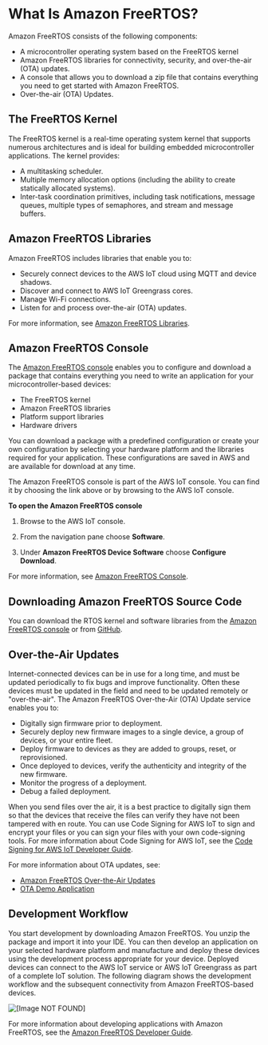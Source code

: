 # What Is Amazon FreeRTOS?<a name="what-is-amazon-freertos"></a>

Amazon FreeRTOS consists of the following components:
+ A microcontroller operating system based on the FreeRTOS kernel
+ Amazon FreeRTOS libraries for connectivity, security, and over\-the\-air \(OTA\) updates\.
+ A console that allows you to download a zip file that contains everything you need to get started with Amazon FreeRTOS\.
+ Over\-the\-air \(OTA\) Updates\.

## The FreeRTOS Kernel<a name="freertos-kernel"></a>

The FreeRTOS kernel is a real\-time operating system kernel that supports numerous architectures and is ideal for building embedded microcontroller applications\. The kernel provides:
+ A multitasking scheduler\. 
+ Multiple memory allocation options \(including the ability to create statically allocated systems\)\.
+ Inter\-task coordination primitives, including task notifications, message queues, multiple types of semaphores, and stream and message buffers\.

## Amazon FreeRTOS Libraries<a name="freertos-libraries"></a>

Amazon FreeRTOS includes libraries that enable you to:
+ Securely connect devices to the AWS IoT cloud using MQTT and device shadows\.
+ Discover and connect to AWS IoT Greengrass cores\.
+ Manage Wi\-Fi connections\.
+ Listen for and process over\-the\-air \(OTA\) updates\.

For more information, see [Amazon FreeRTOS Libraries](https://docs.aws.amazon.com/freertos/latest/userguide/dev-guide-freertos-libraries.html)\.

## Amazon FreeRTOS Console<a name="freertos-ocw"></a>

The [Amazon FreeRTOS console](https://console.aws.amazon.com/freertos) enables you to configure and download a package that contains everything you need to write an application for your microcontroller\-based devices:
+ The FreeRTOS kernel
+ Amazon FreeRTOS libraries
+ Platform support libraries
+ Hardware drivers

You can download a package with a predefined configuration or create your own configuration by selecting your hardware platform and the libraries required for your application\. These configurations are saved in AWS and are available for download at any time\.

The Amazon FreeRTOS console is part of the AWS IoT console\. You can find it by choosing the link above or by browsing to the AWS IoT console\.

**To open the Amazon FreeRTOS console**

1. Browse to the AWS IoT console\.

1. From the navigation pane choose **Software**\.

1. Under **Amazon FreeRTOS Device Software** choose **Configure Download**\.

For more information, see [Amazon FreeRTOS Console](https://docs.aws.amazon.com/freertos/latest/userguide/freertos-ocw-ug.html)\.

## Downloading Amazon FreeRTOS Source Code<a name="freertos-mds-projects-github"></a>

You can download the RTOS kernel and software libraries from the [Amazon FreeRTOS console](https://console.aws.amazon.com/freertos) or from [GitHub](https://github.com/aws/amazon-freertos)\.

## Over\-the\-Air Updates<a name="freertos-ota-updates"></a>

Internet\-connected devices can be in use for a long time, and must be updated periodically to fix bugs and improve functionality\. Often these devices must be updated in the field and need to be updated remotely or "over\-the\-air"\. The Amazon FreeRTOS Over\-the\-Air \(OTA\) Update service enables you to:
+ Digitally sign firmware prior to deployment\.
+ Securely deploy new firmware images to a single device, a group of devices, or your entire fleet\.
+ Deploy firmware to devices as they are added to groups, reset, or reprovisioned\.
+ Once deployed to devices, verify the authenticity and integrity of the new firmware\.
+ Monitor the progress of a deployment\.
+ Debug a failed deployment\.

When you send files over the air, it is a best practice to digitally sign them so that the devices that receive the files can verify they have not been tampered with en route\. You can use Code Signing for AWS IoT to sign and encrypt your files or you can sign your files with your own code\-signing tools\. For more information about Code Signing for AWS IoT, see the [Code Signing for AWS IoT Developer Guide](https://docs.aws.amazon.com/signer/latest/developerguide/Welcome.html)\.

For more information about OTA updates, see:
+ [Amazon FreeRTOS Over\-the\-Air Updates](freertos-ota-dev.md)
+ [OTA Demo Application](ota-demo.md)

## Development Workflow<a name="development-workflow"></a>

You start development by downloading Amazon FreeRTOS\. You unzip the package and import it into your IDE\. You can then develop an application on your selected hardware platform and manufacture and deploy these devices using the development process appropriate for your device\. Deployed devices can connect to the AWS IoT service or AWS IoT Greengrass as part of a complete IoT solution\. The following diagram shows the development workflow and the subsequent connectivity from Amazon FreeRTOS\-based devices\.

![\[Image NOT FOUND\]](http://docs.aws.amazon.com/freertos/latest/userguide/images/workflow.png)

For more information about developing applications with Amazon FreeRTOS, see the [Amazon FreeRTOS Developer Guide](https://docs.aws.amazon.com/freertos/latest/userguide/freertos-dev-guide.html)\.